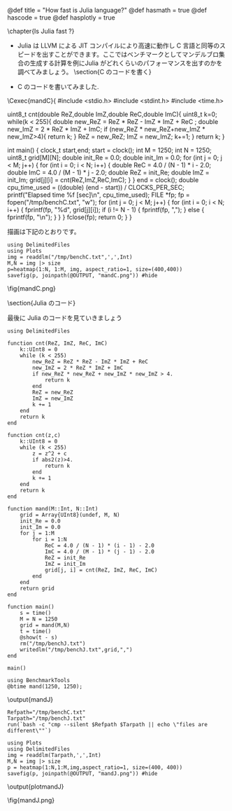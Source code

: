 @def title = "How fast is Julia language?"
@def hasmath = true
@def hascode = true
@def hasplotly = true

\chapter{Is Julia fast ?}

- Julia は LLVM による JIT コンパイルにより高速に動作し C 言語と同等のスピードを出すことができます。ここではベンチマークとしてマンデルブロ集合の生成する計算を例にJulia がどれくらいのパフォーマンスを出すのかを調べてみましょう。
\section{C のコードを書く}

- C のコードを書いてみました.

\Cexec{mandC}{
#include <stdio.h>
#include <stdint.h>
#include <time.h>

uint8_t cnt(double ReZ,double ImZ,double ReC,double ImC){
    uint8_t k=0;
    while(k < 255){
        double new_ReZ = ReZ * ReZ - ImZ * ImZ + ReC ;
        double new_ImZ = 2 * ReZ * ImZ + ImC;
        if (new_ReZ * new_ReZ+new_ImZ * new_ImZ>4){
            return k;
        }
        ReZ = new_ReZ;
        ImZ = new_ImZ;
        k+=1;
    }
    return k;
}


int main()
{
    clock_t start,end;
    start = clock();
    int M = 1250;
    int N = 1250;
    uint8_t grid[M][N];
    double init_Re = 0.0;
    double init_Im = 0.0;
    for (int j = 0; j < M; j++)
    {
        for (int i = 0; i < N; i++)
        {
            double ReC = 4.0 / (N - 1) * i - 2.0;
            double ImC = 4.0 / (M - 1) * j - 2.0;
            double ReZ = init_Re;
            double ImZ = init_Im;
            grid[j][i] = cnt(ReZ,ImZ,ReC,ImC);
        }
    }
    end = clock();
    double cpu_time_used = ((double) (end - start)) / CLOCKS_PER_SEC;
    printf("Elapsed time %f [sec]\n", cpu_time_used);
    FILE *fp;
    fp = fopen("/tmp/benchC.txt", "w");
    for (int j = 0; j < M; j++)
    {
        for (int i = 0; i < N; i++)
        {
            fprintf(fp, "%d", grid[j][i]);
            if (i != N - 1)
            {
                fprintf(fp, ",");
            }
            else
            {
                fprintf(fp, "\n");
            }
        }
    }
    fclose(fp);
    return 0;
}
}


描画は下記のとおりです。


```julia:plotmandC
using DelimitedFiles
using Plots
img = readdlm("/tmp/benchC.txt",',',Int)
M,N = img |> size
p=heatmap(1:N, 1:M, img, aspect_ratio=1, size=(400,400))
savefig(p, joinpath(@OUTPUT, "mandC.png")) #hide
```

\fig{mandC.png}

\section{Julia のコード}

最後に Julia のコードを見ていきましょう

```julia:mandJ
using DelimitedFiles

function cnt(ReZ, ImZ, ReC, ImC)
    k::UInt8 = 0
    while (k < 255)
        new_ReZ = ReZ * ReZ - ImZ * ImZ + ReC
        new_ImZ = 2 * ReZ * ImZ + ImC
        if new_ReZ * new_ReZ + new_ImZ * new_ImZ > 4.
            return k
        end
        ReZ = new_ReZ
        ImZ = new_ImZ
        k += 1
    end
    return k
end

function cnt(z,c)
    k::UInt8 = 0
    while (k < 255)
        z = z^2 + c
        if abs2(z)>4.
            return k
        end
        k += 1
    end
    return k
end

function mand(M::Int, N::Int)
    grid = Array{UInt8}(undef, M, N)
    init_Re = 0.0
    init_Im = 0.0
    for j = 1:M
        for i = 1:N
            ReC = 4.0 / (N - 1) * (i - 1) - 2.0
            ImC = 4.0 / (M - 1) * (j - 1) - 2.0
            ReZ = init_Re
            ImZ = init_Im
            grid[j, i] = cnt(ReZ, ImZ, ReC, ImC)
        end
    end
    return grid
end

function main()
    s = time()
    M = N = 1250
    grid = mand(M,N)
    t = time()
    @show(t - s)
    rm("/tmp/benchJ.txt")
    writedlm("/tmp/benchJ.txt",grid,",")
end

main()

using BenchmarkTools
@btime mand(1250, 1250);
```

\output{mandJ}

```julia:plotmandJ
Refpath="/tmp/benchC.txt"
Tarpath="/tmp/benchJ.txt"
run(`bash -c "cmp --silent $Refpath $Tarpath || echo \"files are different\""`)

using Plots
using DelimitedFiles
img = readdlm(Tarpath,',',Int)
M,N = img |> size
p = heatmap(1:N,1:M,img,aspect_ratio=1, size=(400, 400))
savefig(p, joinpath(@OUTPUT, "mandJ.png")) #hide
```

\output{plotmandJ}

\fig{mandJ.png}
